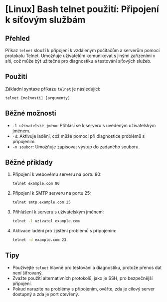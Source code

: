 # [Linux] Bash telnet použití: Připojení k síťovým službám

## Přehled
Příkaz `telnet` slouží k připojení k vzdáleným počítačům a serverům pomocí protokolu Telnet. Umožňuje uživatelům komunikovat s jinými zařízeními v síti, což může být užitečné pro diagnostiku a testování síťových služeb.

## Použití
Základní syntaxe příkazu `telnet` je následující:

```
telnet [možnosti] [argumenty]
```

## Běžné možnosti
- `-l uživatelské_jméno`: Přihlásí se k serveru s uvedeným uživatelským jménem.
- `-d`: Aktivuje ladění, což může pomoci při diagnostice problémů s připojením.
- `-n soubor`: Umožňuje zapisovat výstup do zadaného souboru.

## Běžné příklady
1. Připojení k webovému serveru na portu 80:
   ```bash
   telnet example.com 80
   ```

2. Připojení k SMTP serveru na portu 25:
   ```bash
   telnet smtp.example.com 25
   ```

3. Přihlášení k serveru s uživatelským jménem:
   ```bash
   telnet -l uzivatel example.com
   ```

4. Aktivace ladění pro zjištění problémů s připojením:
   ```bash
   telnet -d example.com 23
   ```

## Tipy
- Používejte `telnet` hlavně pro testování a diagnostiku, protože přenos dat není šifrovaný.
- Zvažte použití alternativních protokolů, jako je SSH, pro bezpečnější připojení.
- Pokud narazíte na problémy s připojením, ověřte, zda je cílový server dostupný a zda je port otevřený.